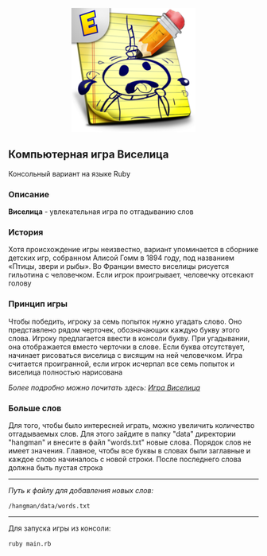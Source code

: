 <p align="center">
  <img src="https://github.com/Alru33/hangman/blob/main/image/hangman.png" width="250">
</p>

## Компьютерная игра Виселица

Консольный вариант на языке Ruby


### Описание

**Виселица** - увлекательная игра по отгадыванию слов

### История

Хотя происхождение игры неизвестно, вариант упоминается в сборнике детских игр, собранном Алисой Гомм в 1894 году, под названием «Птицы, звери и рыбы». Во Франции вместо виселицы рисуется гильотина с человечком. Если игрок проигрывает, человечку отсекают голову

### Принцип игры

Чтобы победить, игроку за семь попыток нужно угадать слово. Оно представлено рядом черточек, обозначающих каждую букву этого слова. Игроку предлагается ввести в консоли букву. При угадывании, она отображается вместо черточки в слове. Если буква отсутствует, начинает рисоваться виселица с висящим на ней человечком. Игра считается проигранной, если игрок исчерпал все семь попыток и виселица полностью нарисована

*Более подробно можно почитать здесь: [Игра Виселица](https://ru.wikipedia.org/wiki/%D0%92%D0%B8%D1%81%D0%B5%D0%BB%D0%B8%D1%86%D0%B0_(%D0%B8%D0%B3%D1%80%D0%B0))*

### Больше слов

Для того, чтобы было интересней играть, можно увеличить количество отгадываемых слов. Для этого зайдите в папку "data" директории "hangman" и внесите в файл "words.txt" новые слова. Порядок слов не имеет значения. Главное, чтобы все буквы в словах были заглавные и каждое слово начиналось с новой строки. После последнего слова должна быть пустая строка

---

*Путь к файлу для добавления новых слов:* 

```
/hangman/data/words.txt
```
---
Для запуска игры из консоли:

```
ruby main.rb
```
